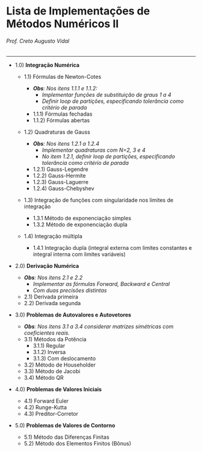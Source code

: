 # Lista de Implementações de Métodos Numéricos II

###### Prof. Creto Augusto Vidal

---

- 1.0) **Integração Numérica**

  - 1.1) Fórmulas de Newton-Cotes

    - _**Obs**: Nos itens 1.1.1 e 1.1.2:_
      - _Implementar funções de substituição de graus 1 a 4_
      - _Definir loop de partições, especificando tolerância como critério de parada_
    - 1.1.1) Fórmulas fechadas
    - 1.1.2) Fórmulas abertas

  - 1.2) Quadraturas de Gauss
    - _**Obs**: Nos itens 1.2.1 a 1.2.4_
      - _Implementar quadraturas com N=2, 3 e 4_
      - _No item 1.2.1, definir loop de partições, especificando tolerância como critério de parada_
    - 1.2.1) Gauss-Legendre
    - 1.2.2) Gauss-Hermite
    - 1.2.3) Gauss-Laguerre
    - 1.2.4) Gauss-Chebyshev
  - 1.3) Integração de funções com singularidade nos limites de integração
    - 1.3.1 Método de exponenciação simples
    - 1.3.2 Método de exponenciação dupla
  - 1.4) Integração múltipla
    - 1.4.1 Integração dupla (integral externa com limites constantes e integral interna com limites variáveis)

- 2.0) **Derivação Numérica**

  - _**Obs**: Nos itens 2.1 e 2.2_
    - _Implementar as fórmulas Forward, Backward e Central_
    - _Com duas precisões distintas_
  - 2.1) Derivada primeira
  - 2.2) Derivada segunda

- 3.0) **Problemas de Autovalores e Autovetores**
  - _**Obs**: Nos itens 3.1 a 3.4 considerar matrizes simétricas com coeficientes reais._
  - 3.1) Métodos da Potência
    - 3.1.1) Regular
    - 3.1.2) Inversa
    - 3.1.3) Com deslocamento
  - 3.2) Método de Householder
  - 3.3) Método de Jacobi
  - 3.4) Método QR
- 4.0) **Problemas de Valores Iniciais**
  - 4.1) Forward Euler
  - 4.2) Runge-Kutta
  - 4.3) Preditor-Corretor
- 5.0) **Problemas de Valores de Contorno**
  - 5.1) Método das Diferenças Finitas
  - 5.2) Método dos Elementos Finitos (Bônus)
